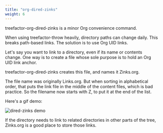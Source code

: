 ```yaml
---
title: "org-dired-zinks"
weight: 6
---
```


treefactor-org-dired-zinks is a minor Org convenience command.

When using treefactor-throw heavily, directory paths can change daily. This breaks path-based links. The solution is to use Org UID links.

Let's say you want to link to a directory, even if its name or contents change. One way is to create a file whose sole purpose is to hold an Org UID link anchor.

treefactor-org-dired-zinks creates this file, and names it Zinks.org. 

The file name was originally Links.org. But when sorting in alphabetical order, that puts the link file in the middle of the content files, which is bad practice. So the filename now starts with Z, to put it at the end of the list.

Here's a gif demo:

![](/images/dired-zinks--output-2019-09-07-00.gif "dired-zinks demo")

If the directory needs to link to related directories in other parts of the tree, Zinks.org is a good place to store those links.
